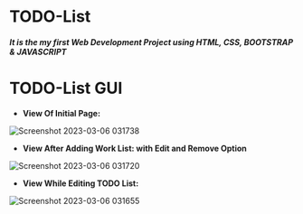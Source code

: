 # TODO-List
##### **It is the my first Web Development Project using HTML, CSS, BOOTSTRAP &amp; JAVASCRIPT**

# TODO-List GUI
- **View Of Initial Page:**
   
![Screenshot 2023-03-06 031738](https://user-images.githubusercontent.com/89243145/222987980-e7d8c4d2-9a6f-4b4a-a919-8d4f280b7cb2.png)

- **View After Adding Work List: with Edit and Remove Option**
  
![Screenshot 2023-03-06 031720](https://user-images.githubusercontent.com/89243145/222987979-fded0921-1811-4eae-9184-ff8e71f5a9e8.png)

- **View While Editing TODO List:**

![Screenshot 2023-03-06 031655](https://user-images.githubusercontent.com/89243145/222987972-7efac01d-61cb-41c5-814b-a81ced2faaab.png)
